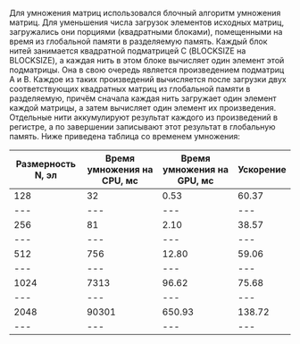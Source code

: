  Для умножения матриц использовался блочный алгоритм умножения матриц. Для уменьшения числа загрузок элементов исходных матриц, загружались они порциями (квадратными блоками), помещенными на время из глобальной памяти в разделяемую память. Каждый блок нитей занимается квадратной подматрицей С (BLOCKSIZE на BLOCKSIZE), а каждая нить в этом блоке вычисляет один элемент этой подматрицы. Она в свою очередь является произведением подматриц A и B. Каждое из таких произведений вычисляется после загрузки двух соответствующих квадратных матриц из глобальной памяти в разделяемую, причём сначала каждая нить загружает один элемент каждой матрицы, а затем вычисляет один элемент их произведения. Отдельные нити аккумулируют результат каждого из произведений в регистре, а по завершении записывают этот результат в глобальную память. Ниже приведена таблица со временем умножения: 
 
Размерность N, эл | Время умножения на CPU, мс | Время умножения на GPU, мс | Ускорение | 
--- | --- | --- | --- |
128 | 32 | 0.53 | 60.37 |
--- | --- | --- | --- |
256 | 81 | 2.10 | 38.57 | 
--- | --- | --- | --- |
512 | 756 | 12.80 | 	59.06 | 
--- | --- | --- | --- |
1024 | 7313 | 96.62 | 75.68 | 
--- | --- | --- | --- |
2048 | 90301 | 650.93 | 138.72 | 
--- | --- | --- | --- |

